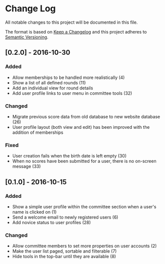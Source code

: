 # Change Log
All notable changes to this project will be documented in this file.

The format is based on [Keep a Changelog](http://keepachangelog.com/) 
and this project adheres to [Semantic Versioning](http://semver.org/).

## [0.2.0] - 2016-10-30
### Added
- Allow memberships to be handled more realistically (4)
- Show a list of all defined rounds (11)
- Add an individual view for round details
- Add user profile links to user menu in committee tools (32)

### Changed
- Migrate previous score data from old database to new website database (26)
- User profile layout (both view and edit) has been improved with the addition of memberships

### Fixed
- User creation fails when the birth date is left empty (30)
- When no scores have been submitted for a user, there is no on-screen message (33)

## [0.1.0] - 2016-10-15
### Added
- Show a simple user profile within the committee section when a user's name is clicked on (1)
- Send a welcome email to newly registered users (6)
- Add novice status to user profiles (28)
   
### Changed
- Allow committee members to set more properties on user accounts (2)
- Make the user list paged, sortable and filterable (7)
- Hide tools in the top-bar until they are available (8)